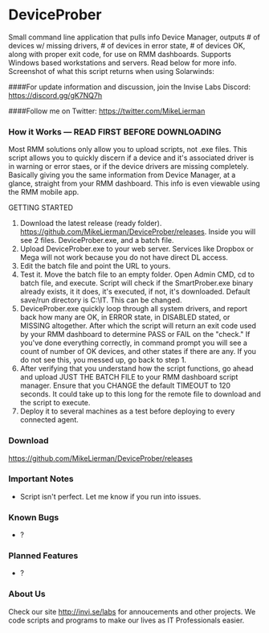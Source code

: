 # DeviceProber

Small command line application that pulls info Device Manager, outputs # of devices w/ missing drivers, # of devices in error state, # of devices OK, along with proper exit code, for use on RMM dashboards. Supports Windows based workstations and servers. Read below for more info. Screenshot of what this script returns when using Solarwinds:

####For update information and discussion, join the Invise Labs Discord: https://discord.gg/gK7NQ7h

####Follow me on Twitter: https://twitter.com/MikeLierman

### How it Works — READ FIRST BEFORE DOWNLOADING
Most RMM solutions only allow you to upload scripts, not .exe files. This script allows you to quickly discern if a device and it's associated driver is in warning or error staes, or if the device drivers are missing completely. Basically giving you the same information from Device Manager, at a glance, straight from your RMM dashboard. This info is even viewable using the RMM mobile app.

GETTING STARTED
1. Download the latest release (ready folder). https://github.com/MikeLierman/DeviceProber/releases. Inside you will see 2 files. DeviceProber.exe, and a batch file. 
2. Upload DeviceProber.exe to your web server. Services like Dropbox or Mega will not work because you do not have direct DL access.
3. Edit the batch file and point the URL to yours.
4. Test it. Move the batch file to an empty folder. Open Admin CMD, cd to batch file, and execute. Script will check if the SmartProber.exe binary already exists, it it does, it's executed, if not, it's downloaded. Default save/run directory is C:\IT. This can be changed.
5. DeviceProber.exe quickly loop through all system drivers, and report back how many are OK, in ERROR state, in DISABLED stated, or MISSING altogether. After which the script will return an exit code used by your RMM dashboard to determine PASS or FAIL on the "check." If you've done everything correctly, in command prompt you will see a count of number of OK devices, and other states if there are any. If you do not see this, you messed up, go back to step 1.
6. After verifying that you understand how the script functions, go ahead and upload JUST THE BATCH FILE to your RMM dashboard script manager. Ensure that you CHANGE the default TIMEOUT to 120 seconds. It could take up to this long for the remote file to download and the script to execute.
7. Deploy it to several machines as a test before deploying to every connected agent.

### Download
https://github.com/MikeLierman/DeviceProber/releases

### Important Notes
* Script isn't perfect. Let me know if you run into issues.

### Known Bugs
* ?

### Planned Features
* ?

### About Us
Check our site http://invi.se/labs for annoucements and other projects. We code scripts and programs to make our lives as IT Professionals easier. 

